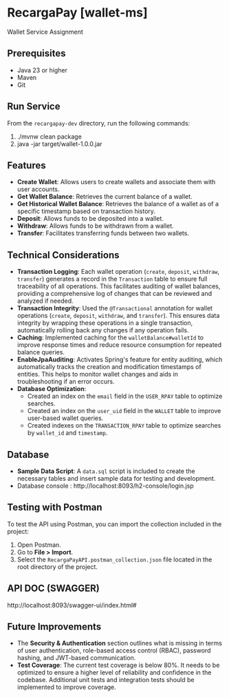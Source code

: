 # RecargaPay [wallet-ms] 
Wallet Service Assignment

## Prerequisites
- Java 23 or higher
- Maven
- Git

## Run Service
From the `recargapay-dev` directory, run the following commands:

1) ./mvnw clean package
2) java -jar target/wallet-1.0.0.jar

## Features
- **Create Wallet**: Allows users to create wallets and associate them with user accounts.
- **Get Wallet Balance**: Retrieves the current balance of a wallet.
- **Get Historical Wallet Balance**: Retrieves the balance of a wallet as of a specific timestamp based on transaction history.
- **Deposit**: Allows funds to be deposited into a wallet.
- **Withdraw**: Allows funds to be withdrawn from a wallet.
- **Transfer**: Facilitates transferring funds between two wallets.

## Technical Considerations
- **Transaction Logging**: Each wallet operation (`create`, `deposit`, `withdraw`, `transfer`) generates a record in the `Transaction` table to ensure full traceability of all operations. This facilitates auditing of wallet balances, providing a comprehensive log of changes that can be reviewed and analyzed if needed.
- **Transaction Integrity**: Used the `@Transactional` annotation for wallet operations (`create`, `deposit`, `withdraw`, and `transfer`). This ensures data integrity by wrapping these operations in a single transaction, automatically rolling back any changes if any operation fails.
- **Caching**: Implemented caching for the `walletBalance#walletId` to improve response times and reduce resource consumption for repeated balance queries.
- **EnableJpaAuditing**: Activates Spring's feature for entity auditing, which automatically tracks the creation and modification timestamps of entities. This helps to monitor wallet changes and aids in troubleshooting if an error occurs.
- **Database Optimization**:
    - Created an index on the `email` field in the `USER_RPAY` table to optimize searches.
    - Created an index on the `user_uid` field in the `WALLET` table to improve user-based wallet queries.
    - Created indexes on the `TRANSACTION_RPAY` table to optimize searches by `wallet_id` and `timestamp`.
  

## Database
- **Sample Data Script**: A `data.sql` script is included to create the necessary tables and insert sample data for testing and development.
- Database console : http://localhost:8093/h2-console/login.jsp

## Testing with Postman

To test the API using Postman, you can import the collection included in the project:

1. Open Postman.
2. Go to **File > Import**.
3. Select the `RecargaPayAPI.postman_collection.json` file located in the root directory of the project.

## API DOC (SWAGGER)

http://localhost:8093/swagger-ui/index.html#

## Future Improvements
- The **Security & Authentication** section outlines what is missing in terms of user authentication, role-based access control (RBAC), password hashing, and JWT-based communication.
- **Test Coverage**: The current test coverage is below 80%. It needs to be optimized to ensure a higher level of reliability and confidence in the codebase. Additional unit tests and integration tests should be implemented to improve coverage.